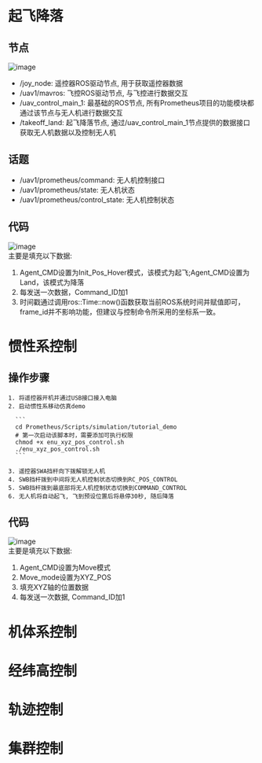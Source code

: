 # 起飞降落
  ## 节点
  ![image](https://github.com/Travis-ovo/UAV/assets/102942951/94ed1161-9b2e-4fa6-b5d0-3966b347d837)

  - /joy_node: 遥控器ROS驱动节点, 用于获取遥控器数据
  - /uav1/mavros: 飞控ROS驱动节点, 与飞控进行数据交互
  - /uav_control_main_1: 最基础的ROS节点, 所有Prometheus项目的功能模块都通过该节点与无人机进行数据交互
  - /takeoff_land: 起飞降落节点, 通过/uav_control_main_1节点提供的数据接口获取无人机数据以及控制无人机
  ## 话题
  - /uav1/prometheus/command: 无人机控制接口
  - /uav1/prometheus/state: 无人机状态
  - /uav1/prometheus/control_state: 无人机控制状态
  ## 代码
  ![image](https://github.com/Travis-ovo/UAV/assets/102942951/1639fe01-f53e-4509-8618-cf8481455a50)  
主要是填充以下数据:
1. Agent_CMD设置为Init_Pos_Hover模式，该模式为起飞;Agent_CMD设置为Land，该模式为降落
2. 每发送一次数据，Command_ID加1
3. 时间戳通过调用ros::Time::now()函数获取当前ROS系统时间并赋值即可，frame_id并不影响功能，但建议与控制命令所采用的坐标系一致。
# 惯性系控制
  ## 操作步骤
    1. 将遥控器开机并通过USB接口接入电脑
    2. 启动惯性系移动仿真demo  
    
      ```
      cd Prometheus/Scripts/simulation/tutorial_demo
      # 第一次启动该脚本时，需要添加可执行权限
      chmod +x enu_xyz_pos_control.sh
      ./enu_xyz_pos_control.sh
      ```
    
    3. 遥控器SWA挡杆向下拨解锁无人机
    4. SWB挡杆拨到中间将无人机控制状态切换到RC_POS_CONTROL
    5. SWB挡杆拨到最底部将无人机控制状态切换到COMMAND_CONTROL
    6. 无人机将自动起飞, 飞到预设位置后将悬停30秒, 随后降落
  ## 代码
  ![image](https://github.com/Travis-ovo/UAV/assets/102942951/df59be09-0130-4f6b-8d26-c1d154334502)  
主要是填充以下数据:
1. Agent_CMD设置为Move模式
2. Move_mode设置为XYZ_POS
3. 填充XYZ轴的位置数据
4. 每发送一次数据, Command_ID加1
# 机体系控制
# 经纬高控制
# 轨迹控制
# 集群控制
